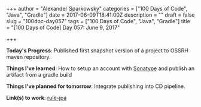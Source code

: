 +++
author = "Alexander Sparkowsky"
categories = ["100 Days of Code", "Java", "Gradle"]
date = 2017-06-09T18:41:00Z
description = ""
draft = false
slug = "100doc-day057"
tags = ["100 Days of Code", "Java", "Gradle"]
title = "[100 Days of Code] Day 057: June 9, 2017"

+++

**Today's Progress**: Published first snapshot version of a project to OSSRH maven repository.

**Things I've learned**: How to setup an account with [Sonatype](http://central.sonatype.org/) and publish an artifact from a gradle build

**Things I've planned for tomorrow**: Integrate publishing into CD pipeline.

**Link(s) to work**: [rule-jpa](https://github.com/roamingthings/rules-jpa/commit/4b7582fcbaa1ddf7a149553ad05db59d5d6c7d92)

